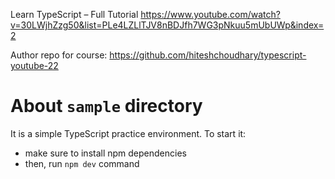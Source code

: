 Learn TypeScript – Full Tutorial
https://www.youtube.com/watch?v=30LWjhZzg50&list=PLe4LZLlTJV8nBDJfh7WG3pNkuu5mUbUWp&index=2

Author repo for course:
https://github.com/hiteshchoudhary/typescript-youtube-22

# About `sample` directory
It is a simple TypeScript practice environment. To start it:
- make sure to install npm dependencies
- then, run `npm dev` command
